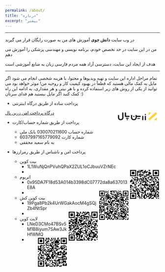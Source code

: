 ```yaml
---
permalink: /about/
title: "درباره"
excerpt: "بیشتر"
---
```


-------------------------------------

در وب سایت **دانش جوی** آموزش های من به صورت رایگان قرار می گیرند

من در این سایت در حد تخصص خودم، برنامه نویسی و مهندسی پزشکی را آموزش می دهم

هدف از ایجاد این سایت، دسترسی آزاد همه مردم فارسی زبان به منابع آموزشی است

-------------------------------------

تمام مراحل اداره این سایت و تهیه ویدیوها و محتوا، با هزینه شخصی انجام می شود
اگر مایل به کمک مالی هستید
که قطعاً در بهبود کیفیت کار و روحیه من! موثر خواهد بود
می توانید از یکی از روش های زیر استفاده کرده و با هر نیتی و هر مقداری، به ادامه این راه کمک کنید
اگر مایل نیستید هم فدای سرتان :)

* پرداخت ساده از طریق درگاه اینترنتی

<a href="https://zarinp.al/@saeeddiscovery">درگاه پرداخت امن زرین پال<img src="../assets/images/zarinpal.png" width="150" height="40" style="float:right;"></a>


* پرداخت از طریق شماره حساب/کارت

  * شماره حساب 030070211600 بانک ملی
  * شماره کارت 6037997165779092
  * به نام سعید محققی

* پرداخت امن و ناشناس از طریق رمزارزها
  * بیت کوین
    * 1L1WuNjQnPVuhQPaX2ZUL1oCJbuuVZrNEc
    * <img src="../assets/images/BTC.png" width="100" height="100" style="float:right;">
  * اتریوم
    * 0x95DA7F18d53A014b3398dC07772da8a637013E8A
    * <img src="../assets/images/ETH.png" width="100" height="100" style="float:right;">
  * بیت کوین کش
    * 19Pga8Pb2k4UrWGakAocM4gSQjZb4NtSpr
    * <img src="../assets/images/BCH.png" width="100" height="100" style="float:right;">
  * لایت کوین
    * LNeD3CMo47BSv5M1B8iyum7SAw3JkHfWMQ
    * <img src="../assets/images/LTC.png" width="100" height="100" style="float:right;">
